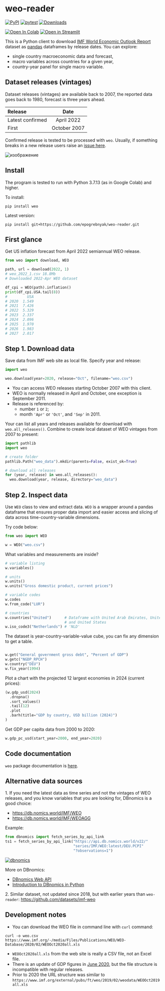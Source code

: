 # weo-reader

[![PyPI](https://img.shields.io/pypi/v/weo)](https://pypi.org/project/weo/)
[![pytest](https://github.com/epogrebnyak/weo-reader/workflows/pytest/badge.svg)](https://github.com/epogrebnyak/weo-reader/actions)
[![Downloads](https://pepy.tech/badge/weo/week)](https://pepy.tech/project/weo/week)

[![Open In Colab](https://colab.research.google.com/assets/colab-badge.svg)](https://colab.research.google.com/drive/1Dvl1N3c9uRUEulm-Kto9zqW_VCj0YtzV)
[![Open in Streamlit](https://static.streamlit.io/badges/streamlit_badge_black_white.svg)](https://share.streamlit.io/epogrebnyak/weo-reader)


This is a Python client to download [IMF World Economic Outlook Report][weo] dataset as [pandas](https://pandas.pydata.org/) dataframes by release dates. You can explore:

- single country macroeconomic data and forecast,
- macro variables across countries for a given year,
- country-year panel for single macro variable.

## Dataset releases (vintages)

Dataset releases (vintages) are available back to 2007, the reported data goes back to 1980, forecast is three years ahead.

| Release          | Date         |
| :--------------- | :-----------:|
| Latest confirmed | April 2022   |
| First            | October 2007 |

Confirmed release is tested to be processed with `weo`.
Usually, if something breaks in a new release users raise an [issue here](https://github.com/epogrebnyak/weo-reader/issues).

[weo]: https://www.imf.org/en/Publications/WEO

![изображение](https://user-images.githubusercontent.com/9265326/103473902-8c64da00-4dae-11eb-957c-4737f56abdce.png)

## Install

The program is tested to run with Python 3.7.13 (as in Google Colab) and higher.

To install:

```
pip install weo
```

Latest version:

```
pip install git+https://github.com/epogrebnyak/weo-reader.git
```

## First glance

Get US inflation forecast from April 2022 semiannual WEO release.

```python
from weo import download, WEO

path, url = download(2022, 1)
# weo_2022_1.csv 18.8Mb
# Downloaded 2022-Apr WEO dataset

df_cpi = WEO(path).inflation()
print(df_cpi.USA.tail(8))
#         USA
# 2020  1.549
# 2021  7.426
# 2022  5.329
# 2023  2.337
# 2024  2.096
# 2025  1.970
# 2026  1.983
# 2027  2.017
```

## Step 1. Download data

Save data from IMF web site as local file. Specify year
and release:

```python
import weo

weo.download(year=2020, release="Oct", filename="weo.csv")
```

- You can access WEO releases starting October 2007 with this client.
- WEO is normally released in April and October, one exception is September 2011.
- Release is referenced by:
  - number `1` or `2`;
  - month `'Apr'` or `'Oct'`, and `'Sep'` in 2011.

Your can list all years and releases available for download with `weo.all_releases()`.
Combine to create local dataset of WEO vintages from 2007 to present:

```python
import pathlib
import weo

# create folder
pathlib.Path("weo_data").mkdir(parents=False, exist_ok=True)

# download all releases
for (year, release) in weo.all_releases():
  weo.download(year, release, directory="weo_data")
```

## Step 2. Inspect data

Use `WEO` class to view and extract data. `WEO` is a wrapper around a pandas dataframe that ensures proper data import and easier access and slicing of data across time-country-variable dimensions.

Try code below:

```python
from weo import WEO

w = WEO("weo.csv")
```

What variables and measurements are inside?

```python
# variable listing
w.variables()

# units
w.units()
w.units("Gross domestic product, current prices")

# variable codes
w.codes
w.from_code("LUR")

# countries
w.countries("United")      # Dataframe with United Arab Emirates, United Kingdom
                           # and United States
w.iso_code3("Netherlands") # 'NLD'
```

The dataset is year-country-variable-value cube, you can fix any dimension to get a table.

```python

w.get("General government gross debt", "Percent of GDP")
w.getc("NGDP_RPCH")
w.country("DEU")
w.fix_year(1994)
```

Plot a chart with the projected 12 largest economies in 2024 (current prices):

```python
(w.gdp_usd(2024)
  .dropna()
  .sort_values()
  .tail(12)
  .plot
  .barh(title="GDP by country, USD billion (2024)")
)
```

Get GDP per capita data from 2000 to 2020:

```python
w.gdp_pc_usd(start_year=2000, end_year=2020)
```

## Code documentation

`weo` package documentation is [here](https://epogrebnyak.github.io/weo-reader/).

## Alternative data sources

1\. If you need the latest data as time series and not the vintages of WEO releases, and you know variables that you are looking for, DBnomics is a good choice:

- <https://db.nomics.world/IMF/WEO>
- <https://db.nomics.world/IMF/WEOAGG>

Example:

```python
from dbnomics import fetch_series_by_api_link
ts1 = fetch_series_by_api_link("https://api.db.nomics.world/v22/"
                               "series/IMF/WEO:latest/DEU.PCPI"
                               "?observations=1")
```

[![dbnomics](https://user-images.githubusercontent.com/9265326/168478113-00fb4d3f-11c3-43ad-9c19-28e2204f89c1.png)](https://db.nomics.world/IMF/WEO:2021-10/DEU.PCPI.idx)

More on DBnomics:

- [DBnomics Web API](https://db.nomics.world/docs/web-api/)
- [Introduction to DBnomics in Python](https://notes.quantecon.org/submission/5bd32515f966080015bafbcd)

2\. Similar dataset, not updated since 2018, but with earlier years than `weo-reader`:
https://github.com/datasets/imf-weo

## Development notes

- You can download the WEO file in command line with `curl` command:

```
curl -o weo.csv https://www.imf.org/-/media/Files/Publications/WEO/WEO-Database/2020/02/WEOOct2020all.xls
```

- `WEOOct2020all.xls` from the web site is really a CSV file, not an Excel file.
- There is an update of GDP figures in [June 2020](jun2020), but the file structure is incompatible with regular releases.
- Prior to 2020 the URL structure was similar to `https://www.imf.org/external/pubs/ft/weo/2019/02/weodata/WEOOct2019all.xls`

[jun2020]: https://www.imf.org/en/Publications/WEO/Issues/2020/06/24/WEOUpdateJune2020
